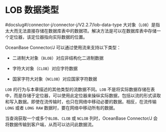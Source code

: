 LOB 数据类型 
=============================
#docslug#/connector-j/connector-j/V2.2.7/lob-data-type
大对象（`LOB`）是指太大而无法直接存储在数据库表中的数据项。解决方法是可以在数据库表中存储一个定位器，该定位器指向实际数据的位置。

OceanBase Connector/J 可以通过使用流来支持以下类型：

* 二进制大对象（`BLOB`）对应非结构化二进制数据

  

* 字符大对象（`CLOB`）对应字符数据

  

* 国家字符大对象（`NCLOB`）对应国家字符数据

  




`LOB` 的行为与本章描述的其他类型的流数据不同。`LOB` 不是将实际数据存储在表中，而是存储于定位器，可以使用此定位器来操纵实际数据，包括以流的形式读取和写入数据。即使在流传输时，也只在网络中移动必要的数据。相反，在流传输 `LONG` 或者 `LONG RAW` 数据时，要在网络中移动所有的数据。

当查询获取一个或多个`BLOB`、`CLOB` 或 `NCLOB` 列时，OceanBase Connector/J 会将数据传输到客户端，从而可以访问此数据流。
